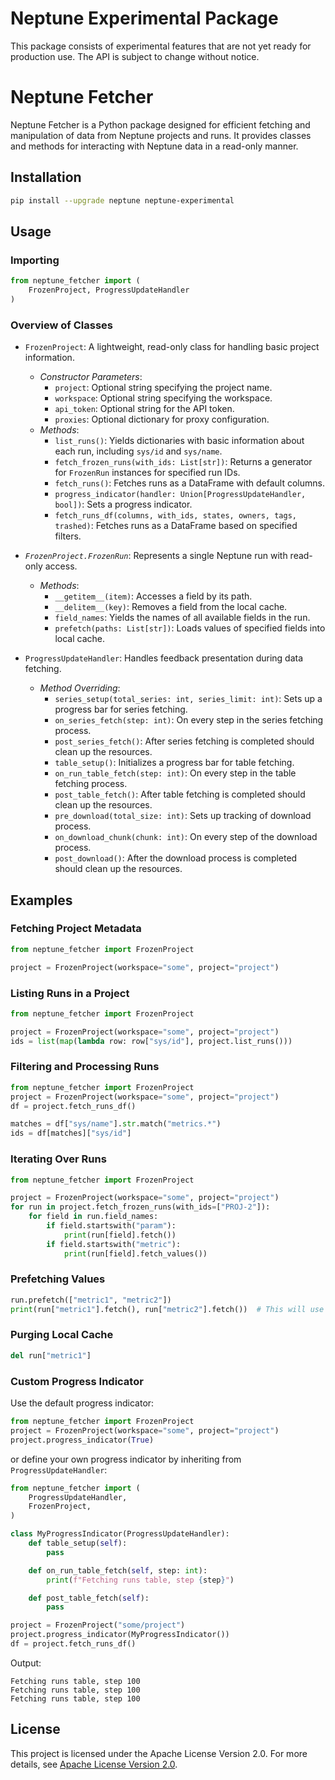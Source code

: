 # Neptune Experimental Package

This package consists of experimental features that are not yet ready for production use. The API is subject to change without notice.

# Neptune Fetcher

Neptune Fetcher is a Python package designed for efficient fetching and manipulation of data from Neptune projects and runs. It provides classes and methods for interacting with Neptune data in a read-only manner.

## Installation
```bash
pip install --upgrade neptune neptune-experimental
```

## Usage

### Importing
```python
from neptune_fetcher import (
    FrozenProject, ProgressUpdateHandler
)
```

### Overview of Classes
- `FrozenProject`: A lightweight, read-only class for handling basic project information.
    - _Constructor Parameters_:
        - `project`: Optional string specifying the project name.
        - `workspace`: Optional string specifying the workspace.
        - `api_token`: Optional string for the API token.
        - `proxies`: Optional dictionary for proxy configuration.
    - _Methods_:
        - `list_runs()`: Yields dictionaries with basic information about each run, including `sys/id` and `sys/name`.
        - `fetch_frozen_runs(with_ids: List[str])`: Returns a generator for `FrozenRun` instances for specified run IDs.
        - `fetch_runs()`: Fetches runs as a DataFrame with default columns.
        - `progress_indicator(handler: Union[ProgressUpdateHandler, bool])`: Sets a progress indicator.
        - `fetch_runs_df(columns, with_ids, states, owners, tags, trashed)`: Fetches runs as a DataFrame based on specified filters.

- _`FrozenProject.FrozenRun`_: Represents a single Neptune run with read-only access.
    - _Methods_:
        - `__getitem__(item)`: Accesses a field by its path.
        - `__delitem__(key)`: Removes a field from the local cache.
        - `field_names`: Yields the names of all available fields in the run.
        - `prefetch(paths: List[str])`: Loads values of specified fields into local cache.

- `ProgressUpdateHandler`: Handles feedback presentation during data fetching.
    - _Method Overriding_:
        - `series_setup(total_series: int, series_limit: int)`: Sets up a progress bar for series fetching.
        - `on_series_fetch(step: int)`: On every step in the series fetching process.
        - `post_series_fetch()`: After series fetching is completed should clean up the resources.
        - `table_setup()`: Initializes a progress bar for table fetching.
        - `on_run_table_fetch(step: int)`: On every step in the table fetching process.
        - `post_table_fetch()`: After table fetching is completed should clean up the resources.
        - `pre_download(total_size: int)`: Sets up tracking of download process.
        - `on_download_chunk(chunk: int)`: On every step of the download process.
        - `post_download()`: After the download process is completed should clean up the resources.

## Examples
### Fetching Project Metadata

```python
from neptune_fetcher import FrozenProject

project = FrozenProject(workspace="some", project="project")
```

### Listing Runs in a Project

```python
from neptune_fetcher import FrozenProject

project = FrozenProject(workspace="some", project="project")
ids = list(map(lambda row: row["sys/id"], project.list_runs()))
```

### Filtering and Processing Runs

```python
from neptune_fetcher import FrozenProject
project = FrozenProject(workspace="some", project="project")
df = project.fetch_runs_df()

matches = df["sys/name"].str.match("metrics.*")
ids = df[matches]["sys/id"]
```

### Iterating Over Runs

```python
from neptune_fetcher import FrozenProject

project = FrozenProject(workspace="some", project="project")
for run in project.fetch_frozen_runs(with_ids=["PROJ-2"]):
    for field in run.field_names:
        if field.startswith("param"):
            print(run[field].fetch())
        if field.startswith("metric"):
            print(run[field].fetch_values())
```

### Prefetching Values

```python
run.prefetch(["metric1", "metric2"])
print(run["metric1"].fetch(), run["metric2"].fetch())  # This will use the local cache
```

### Purging Local Cache

```python
del run["metric1"]
```

### Custom Progress Indicator

Use the default progress indicator:

```python
from neptune_fetcher import FrozenProject
project = FrozenProject(workspace="some", project="project")
project.progress_indicator(True)
```

or define your own progress indicator by inheriting from `ProgressUpdateHandler`:

```python
from neptune_fetcher import (
    ProgressUpdateHandler,
    FrozenProject,
)

class MyProgressIndicator(ProgressUpdateHandler):
    def table_setup(self):
        pass

    def on_run_table_fetch(self, step: int):
        print(f"Fetching runs table, step {step}")

    def post_table_fetch(self):
        pass

project = FrozenProject("some/project")
project.progress_indicator(MyProgressIndicator())
df = project.fetch_runs_df()
```
Output:
```text
Fetching runs table, step 100
Fetching runs table, step 100
Fetching runs table, step 100
```

## License

This project is licensed under the Apache License Version 2.0. For more details, see [Apache License Version 2.0](http://www.apache.org/licenses/LICENSE-2.0).
